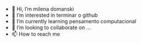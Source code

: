 - 👋 Hi, I’m milena domanski
- 👀 I’m interested in terminar o github
- 🌱 I’m currently learning pensamento computacional
- 💞️ I’m looking to collaborate on ...
- 📫 How to reach me 

<!---
milenadomanski1/milenadomanski1 is a ✨ special ✨ repository because its `README.md` (this file) appears on your GitHub profile.
You can click the Preview link to take a look at your changes.
--->
